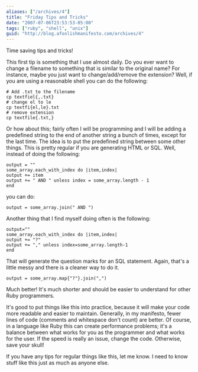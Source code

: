 ```yaml
---
aliases: ["/archives/4"]
title: "Friday Tips and Tricks"
date: "2007-07-06T23:53:53-05:00"
tags: ["ruby", "shell", "unix"]
guid: "http://blog.afoolishmanifesto.com/archives/4"
---
```

Time saving tips and tricks!

This first tip is something that I use almost daily. Do you ever want to change a filename to something that is similar to the original name? For instance, maybe you just want to change/add/remove the extension? Well, if you are using a reasonable shell you can do the following:

    # Add .txt to the filename
    cp textfiel{,.txt}
    # change el to le
    cp textfi{el,le}.txt
    # remove extension
    cp textfile{.txt,}

Or how about this; fairly often I will be programming and I will be adding a predefined string to the end of another string a bunch of times, except for the last time. The idea is to put the predefined string between some other things. This is pretty regular if you are generating HTML or SQL. Well, instead of doing the following:

    output = ""
    some_array.each_with_index do |item,index|
    output += item
    output += " AND " unless index = some_array.length - 1
    end

you can do:

    output = some_array.join(" AND ")

Another thing that I find myself doing often is the following:

    output=""
    some_array.each_with_index do |item,index|
    output += "?"
    output += "," unless index=some_array.length-1
    end

That will generate the question marks for an SQL statement. Again, that's a little messy and there is a cleaner way to do it.

    output = some_array.map{"?"}.join(",")

Much better! It's much shorter and should be easier to understand for other Ruby programmers.

It's good to put things like this into practice, because it will make your code more readable and easier to maintain. Generally, in my manifesto, fewer lines of code (comments and whitespace don't count) are better. Of course, in a language like Ruby this can create performance problems; it's a balance between what works for you as the programmer and what works for the user. If the speed is really an issue, change the code. Otherwise, save your skull!

If you have any tips for regular things like this, let me know. I need to know stuff like this just as much as anyone else.
